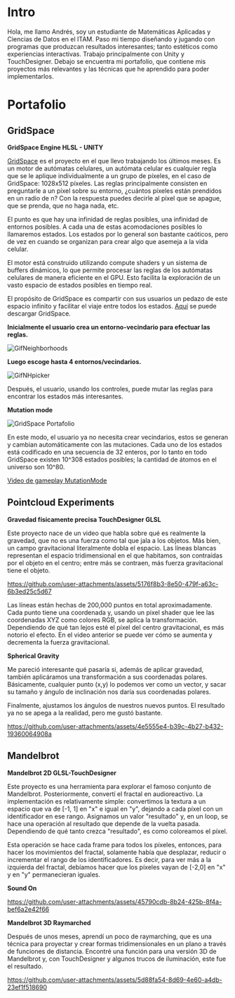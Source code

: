 
# Intro

Hola, me llamo Andrés, soy un estudiante de Matemáticas Aplicadas y Ciencias de Datos en el ITAM. Paso mi tiempo diseñando y jugando con programas que produzcan resultados interesantes; tanto estéticos como experiencias interactivas. Trabajo principalmente con Unity y TouchDesigner. Debajo se encuentra mi portafolio, que contiene mis proyectos más relevantes y las técnicas que he aprendido para poder implementarlos.

# Portafolio

## GridSpace

**GridSpace Engine HLSL - UNITY**

[GridSpace](https://github.com/andressev/GridSpacee) es el proyecto en el que llevo trabajando los últimos meses. Es un motor de autómatas celulares, un autómata celular es cualquier regla que se le aplique individualmente a un grupo de píxeles, en el caso de GridSpace: 1028x512 píxeles. Las reglas principalmente consisten en preguntarle a un píxel sobre su entorno, ¿cuántos píxeles están prendidos en un radio de n? Con la respuesta puedes decirle al píxel que se apague, que se prenda, que no haga nada, etc. 

El punto es que hay una infinidad de reglas posibles, una infinidad de entornos posibles. A cada una de estas acomodaciones posibles lo llamaremos estados. Los estados por lo general son bastante caóticos, pero de vez en cuando se organizan para crear algo que asemeja a la vida celular.

El motor está construido utilizando compute shaders y un sistema de buffers dinámicos, lo que permite procesar las reglas de los autómatas celulares de manera eficiente en el GPU. Esto facilita la exploración de un vasto espacio de estados posibles en tiempo real.

El propósito de GridSpace es compartir con sus usuarios un pedazo de este espacio infinito y facilitar el viaje entre todos los estados. [Aquí](https://github.com/andressev/GridSpacee) se puede descargar GridSpace.

**Inicialmente el usuario crea un entorno-vecindario para efectuar las reglas.**

![GifNeighborhoods](https://github.com/user-attachments/assets/50d62360-fe90-4d12-9d1b-b9752f77f903)

**Luego escoge hasta 4 entornos/vecindarios.**

![GifNHpicker](https://github.com/user-attachments/assets/4b6dffc1-a23e-48b7-85d1-b621b58c3c62)

Después, el usuario, usando los controles, puede mutar las reglas para encontrar los estados más interesantes.

**Mutation mode**

![GridSpace Portafolio](https://github.com/user-attachments/assets/15eea6ea-17d4-42ae-805a-d90a68d3d044)

En este modo, el usuario ya no necesita crear vecindarios, estos se generan y cambian automáticamente con las mutaciones. Cada uno de los estados está codificado en una secuencia de 32 enteros, por lo tanto en todo GridSpace existen 10^308 estados posibles; la cantidad de átomos en el universo son 10^80.

[Video de gameplay MutationMode](https://www.youtube.com/watch?v=BqFUAaOdQgY)

## Pointcloud Experiments

**Gravedad físicamente precisa TouchDesigner GLSL**

Este proyecto nace de un video que habla sobre qué es realmente la gravedad, que no es una fuerza como tal que jala a los objetos. Más bien, un campo gravitacional literalmente dobla el espacio. Las líneas blancas representan el espacio tridimensional en el que habitamos, son contraídas por el objeto en el centro; entre más se contraen, más fuerza gravitacional tiene el objeto.

https://github.com/user-attachments/assets/5176f8b3-8e50-479f-a63c-6b3ed25c5d67

Las líneas están hechas de 200,000 puntos en total aproximadamente. Cada punto tiene una coordenada y, usando un pixel shader que lee las coordenadas XYZ como colores RGB, se aplica la transformación. Dependiendo de qué tan lejos esté el píxel del centro gravitacional, es más notorio el efecto. En el video anterior se puede ver cómo se aumenta y decrementa la fuerza gravitacional.

**Spherical Gravity**

Me pareció interesante qué pasaría si, además de aplicar gravedad, también aplicáramos una transformación a sus coordenadas polares. Básicamente, cualquier punto (x,y) lo podemos ver como un vector, y sacar su tamaño y ángulo de inclinación nos daría sus coordenadas polares.

Finalmente, ajustamos los ángulos de nuestros nuevos puntos. El resultado ya no se apega a la realidad, pero me gustó bastante.

https://github.com/user-attachments/assets/4e5555e4-b39c-4b27-b432-19360064908a

## Mandelbrot

**Mandelbrot 2D GLSL-TouchDesigner**

Este proyecto es una herramienta para explorar el famoso conjunto de Mandelbrot. Posteriormente, convertí el fractal en audioreactivo. La implementación es relativamente simple: convertimos la textura a un espacio que va de [-1, 1] en "x" e igual en "y", dejando a cada píxel con un identificador en ese rango. Asignamos un valor "resultado" y, en un loop, se hace una operación al resultado que depende de la vuelta pasada. Dependiendo de qué tanto crezca "resultado", es como coloreamos el píxel.

Esta operación se hace cada frame para todos los píxeles, entonces, para hacer los movimientos del fractal, solamente había que desplazar, reducir o incrementar el rango de los identificadores. Es decir, para ver más a la izquierda del fractal, debíamos hacer que los píxeles vayan de [-2,0] en "x" y en "y" permanecieran iguales.

**Sound On**

https://github.com/user-attachments/assets/45790cdb-8b24-425b-8f4a-bef6a2e42f66

**Mandelbrot 3D Raymarched**

Después de unos meses, aprendí un poco de raymarching, que es una técnica para proyectar y crear formas tridimensionales en un plano a través de funciones de distancia. Encontré una función para una versión 3D de Mandelbrot y, con TouchDesigner y algunos trucos de iluminación, este fue el resultado.

https://github.com/user-attachments/assets/5d88fa54-8d69-4e60-a4db-23ef1f518690
